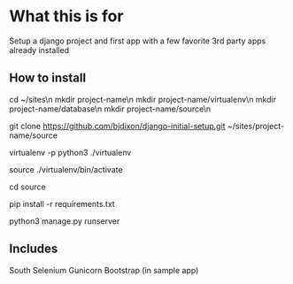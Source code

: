 What this is for
================

Setup a django project and first app with a few favorite 3rd party apps already installed

How to install
--------------

cd ~/sites\n
mkdir project-name\n
mkdir project-name/virtualenv\n
mkdir project-name/database\n
mkdir project-name/source\n

git clone https://github.com/bjdixon/django-initial-setup.git ~/sites/project-name/source

virtualenv -p python3 ./virtualenv

source ./virtualenv/bin/activate

cd source

pip install -r requirements.txt

python3 manage.py runserver

Includes
--------

South
Selenium
Gunicorn
Bootstrap (in sample app)

